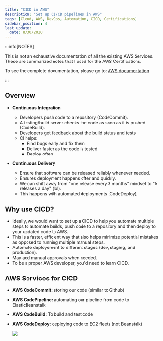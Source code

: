 ```yaml
---
title: "CICD in AWS"
description: "Set up CI/CD pipelines in AWS"
tags: [Cloud, AWS, DevOps, Automation, CICD, Certifications]
sidebar_position: 4
last_update:
  date: 8/30/2020
---
```



:::info[NOTES]

This is not an exhaustive documentation of all the existing AWS Services. These are summarized notes that I used for the AWS Certifications.

To see the complete documentation, please go to: [AWS documentation](https://docs.aws.amazon.com/)

:::



## Overview

- **Continuous Integration**

    - Developers push code to a repository (CodeCommit).
    - A testing/build server checks the code as soon as it is pushed (CodeBuild).
    - Developers get feedback about the build status and tests.
    - CI helps:
        - Find bugs early and fix them
        - Deliver faster as the code is tested
        - Deploy often

- **Continuous Delivery**

    - Ensure that software can be released reliably whenever needed.
    - Ensures deployment happens ofter and quickly.
    - We can shift away from "one release every 3 months" mindset to "5 releases a day" (lol).
    - This happens with automated deployments (CodeDeploy).

## Why use CICD?

- Ideally, we would want to set up a CICD to help you automate multiple steps to automate builds, push code to a repository and then deploy to your updated code to AWS.
- This is a faster, efficient way that also helps minimize potential mistakes as opposed to running multiple manual steps.
- Automate deployement to different stages (dev, staging, and production).
- May add manual approvals when needed.
- To be a proper AWS developer, you'd need to learn CICD.

## AWS Services for CICD 

- **AWS CodeCommit:** storing our code (similar to Github)
- **AWS CodePipeline:** automating our pipeline from code to ElasticBeanstalk
- **AWS CodeBuild:** To build and test code
- **AWS CodeDeploy:** deploying code to EC2 fleets (not Beanstalk)

    ![](/img/docs/aws-tech-stack-for-cicd.png)

